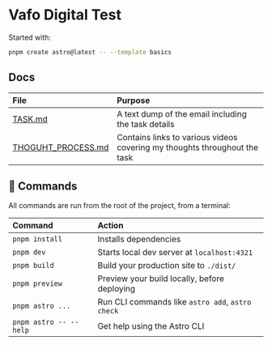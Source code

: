 # Vafo Digital Test

Started with:

```sh
pnpm create astro@latest -- --template basics
```

## Docs

| File                                            | Purpose                                                                   |
| :---------------------------------------------- | :------------------------------------------------------------------------ |
| [TASK.md](./docs/TASK.md)                       | A text dump of the email including the task details                       |
| [THOGUHT_PROCESS.md](./docs/THOUGHT_PROCESS.md) | Contains links to various videos covering my thoughts throughout the task |

## 🧞 Commands

All commands are run from the root of the project, from a terminal:

| Command                | Action                                           |
| :--------------------- | :----------------------------------------------- |
| `pnpm install`         | Installs dependencies                            |
| `pnpm dev`             | Starts local dev server at `localhost:4321`      |
| `pnpm build`           | Build your production site to `./dist/`          |
| `pnpm preview`         | Preview your build locally, before deploying     |
| `pnpm astro ...`       | Run CLI commands like `astro add`, `astro check` |
| `pnpm astro -- --help` | Get help using the Astro CLI                     |

